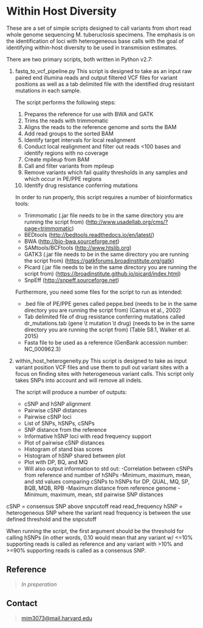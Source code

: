 # Within Host Diversity

These are a set of simple scripts designed to call variants from short read whole genome sequencing M. tuberuclosis specimens. The emphasis is on the identification of loci with heterogeneous base calls with the goal of identifying within-host diversity to be used in transmision estimates.

There are two primary scripts, both written in Python v2.7: 
1. fastq_to_vcf_pipeline.py
	This script is designed to take as an input raw paired end illumina reads and output filtered VCF files for variant positions as well as a tab delimited file with the identified drug resistant mutations in each sample. 

	The script performs the following steps:
	1. Prepares the reference for use with BWA and GATK
	2. Trims the reads with trimmomatic
	3. Aligns the reads to the reference genome and sorts the BAM
	4. Add read groups to the sorted BAM
	5. Identify target intervals for local realignment
	6. Conduct local realignment and filter out reads <100 bases and identify regions with no coverage
	7. Create mpileup from BAM
	8. Call and filter variants from mpileup
	9. Remove variants which fail quality thresholds in any samples and which occur in PE/PPE regions
	10. Identify drug resistance conferring mutations

	In order to run properly, this script requires a number of bioinformatics tools:
	* Trimmomatic (.jar file needs to be in the same directory you are running the script from) (http://www.usadellab.org/cms/?page=trimmomatic)
	* BEDtools (http://bedtools.readthedocs.io/en/latest/)
	* BWA (http://bio-bwa.sourceforge.net)
	* SAMtools/BCFtools (http://www.htslib.org)
	* GATK3 (.jar file needs to be in the same directory you are running the script from) (https://gatkforums.broadinstitute.org/gatk)
	* Picard (.jar file needs to be in the same directory you are running the script from) (https://broadinstitute.github.io/picard/index.html)
	* SnpEff (http://snpeff.sourceforge.net)

	Furthermore, you need some files for the script to run as intended:
	* .bed file of PE/PPE genes called peppe.bed (needs to be in the same directory you are running the script from) (Camus et al., 2002)
	* Tab delimited file of drug resistance conferring mutations called dr_mutations.tab (gene \t mutation \t drug) (needs to be in the same directory you are running the script from) (Table S8.1, Walker et al. 2015)
	* Fasta file to be used as a reference (GenBank accession number: NC_000962.3)


2. within_host_heterogeneity.py
	This script is designed to take as input variant position VCF files and use them to pull out variant sites with a focus on finding sites with heterogeneous variant calls. This script only takes SNPs into account and will remove all indels. 

	The script will produce a number of outputs: 

    * cSNP and hSNP alignment
    * Pairwise cSNP distances
    * Pairwise cSNP loci
    * List of SNPs, hSNPs, cSNPs
    * SNP distance from the reference
    * Informative hSNP loci with read frequency support
    * Plot of pairwise cSNP distances
    * Histogram of stand bias scores
    * Histogram of hSNP shared between plot
    * Plot with DP, BQ, and MQ
    * Will also output information to std out:
        -Correlation between cSNPs from reference and number of hSNPs
        -Minimum, maximum, mean, and std values comparing cSNPs to hSNPs for DP, QUAL, MQ, SP, BQB, MQB, RPB
        -Maximum distance from reference genome
        -Minimum, maximum, mean, std pairwise SNP distances

cSNP = consensus SNP above snpcutoff read read_frequency
hSNP = heterogeneous SNP where the variant read frequency is between the
use defined threshold and the snpcutoff

When running the script, the first argument should be the threshold for calling hSNPs (in other words, 0.10 would mean
that any variant w/ <=10% supporting reads is called as reference and any variant with >10% and >=90% supporting reads
is called as a consensus SNP.

## Reference
>*In preperation*

## Contact
>mim3073@mail.harvard.edu